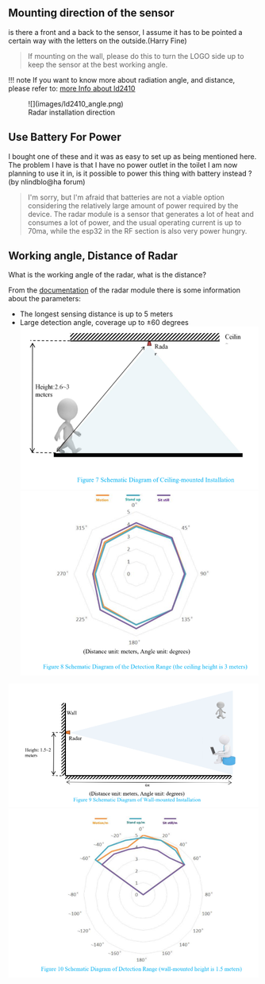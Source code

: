 ## Mounting direction of the sensor
is there a front and a back to the sensor, I assume it has to be pointed a certain way with the letters on the outside.(Harry Fine)
> If mounting on the wall, please do this to turn the LOGO side up to keep the sensor at the best working angle.

!!! note
	If you want to know more about radiation angle, and distance, please refer to: [more Info about ld2410](installation_faq.md#working-angle-distance-of-radar)

<figure markdown>
  ![](images/ld2410_angle.png)
  <figcaption>Radar installation direction</figcaption>
</figure>

## Use Battery For Power
I bought one of these and it was as easy to set up as being mentioned here. The problem I have is that I have no power outlet in the toilet I am now planning to use it in, is it possible to power this thing with battery instead ? (by nlindblo@ha forum)
> I'm sorry, but I'm afraid that batteries are not a viable option considering the relatively large amount of power required by the device. The radar module is a sensor that generates a lot of heat and consumes a lot of power, and the usual operating current is up to 70ma, while the esp32 in the RF section is also very power hungry.  

## Working angle, Distance of Radar

What is the working angle of the radar, what is the distance?  

From the [documentation](https://drive.google.com/drive/folders/16zI-fium_BZeP08EyQke0rWp0BJTMvw3) of the radar module there is some information about the parameters:
- The longest sensing distance is up to 5 meters  
- Large detection angle, coverage up to ±60 degrees
![](images/radar_install_on_top.png)
![](images/radar_range_on_top.png)

![](images/radar_install_on_wall.png)![](images/radar_range_on_wall.png)
